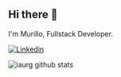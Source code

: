 ## Hi there 👋

I'm Murillo, Fullstack Developer.

[![Linkedin](https://img.shields.io/badge/-LinkedIn-222222?style=flat-square&logo=Linkedin&logoColor=white&link=https://www.linkedin.com/in/murillo-araujo/)](https://www.linkedin.com/in/murillo-araujo/)



![iaurg github stats](https://github-readme-stats.vercel.app/api?username=mr-araujo&show_icons=true&title_color=fff&icon_color=FFCC00&text_color=9f9f9f&bg_color=151515)
